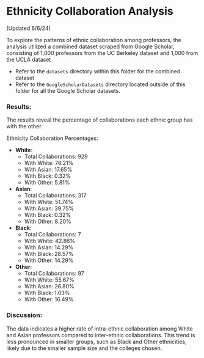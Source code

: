 # Ethnicity Collaboration Analysis

(Updated 6/6/24)

To explore the patterns of ethnic collaboration among professors, the analysis utilized a combined dataset scraped from Google Scholar, consisting of 1,000 professors from the UC Berkeley dataset and 1,000 from the UCLA dataset 

- Refer to the `datasets` directory within this folder for the combined dataset
- Refer to the `GoogleScholarDatasets` directory located outside of this folder for all the Google Scholar datasets.

### Results:
The results reveal the percentage of collaborations each ethnic group has with the other.

Ethnicity Collaboration Percentages:
- **White**:
  - Total Collaborations: 929
  - With White: 76.21%
  - With Asian: 17.65%
  - With Black: 0.32%
  - With Other: 5.81%
- **Asian**:
  - Total Collaborations: 317
  - With White: 51.74%
  - With Asian: 39.75%
  - With Black: 0.32%
  - With Other: 8.20%
- **Black**:
  - Total Collaborations: 7
  - With White: 42.86%
  - With Asian: 14.29%
  - With Black: 28.57%
  - With Other: 14.29%
- **Other**:
  - Total Collaborations: 97
  - With White: 55.67%
  - With Asian: 26.80%
  - With Black: 1.03%
  - With Other: 16.49%

### Discussion:
The data indicates a higher rate of intra-ethnic collaboration among White and Asian professors compared to inter-ethnic collaborations. This trend is less pronounced in smaller groups, such as Black and Other ethnicities, likely due to the smaller sample size and the colleges chosen.

